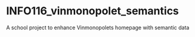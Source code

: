 # INFO116_vinmonopolet_semantics
A school project to enhance Vinmonopolets homepage with semantic data
